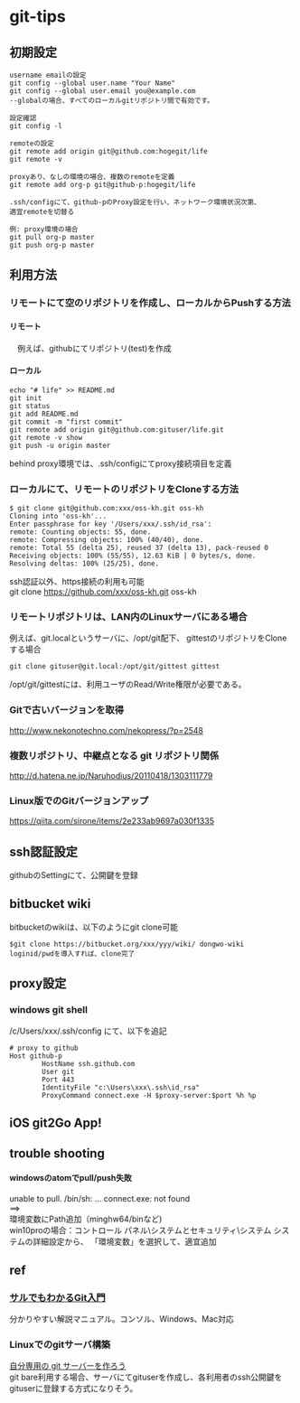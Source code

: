 git-tips
===

## 初期設定
```
username emailの設定
git config --global user.name "Your Name"
git config --global user.email you@example.com
--globalの場合、すべてのローカルgitリポジトリ間で有効です。

設定確認
git config -l

remoteの設定
git remote add origin git@github.com:hogegit/life
git remote -v

proxyあり、なしの環境の場合、複数のremoteを定義
git remote add org-p git@github-p:hogegit/life

.ssh/configにて、github-pのProxy設定を行い、ネットワーク環境状況次第、
適宜remoteを切替る

例: proxy環境の場合
git pull org-p master
git push org-p master

```

##  利用方法
### リモートにて空のリポジトリを作成し、ローカルからPushする方法
#### リモート
　例えば、githubにてリポジトリ(test)を作成
#### ローカル
```
echo "# life" >> README.md
git init
git status
git add README.md
git commit -m "first commit"
git remote add origin git@github.com:gituser/life.git
git remote -v show
git push -u origin master
```
behind proxy環境では、.ssh/configにてproxy接続項目を定義

### ローカルにて、リモートのリポジトリをCloneする方法

```
$ git clone git@github.com:xxx/oss-kh.git oss-kh
Cloning into 'oss-kh'...
Enter passphrase for key '/Users/xxx/.ssh/id_rsa':
remote: Counting objects: 55, done.
remote: Compressing objects: 100% (40/40), done.
remote: Total 55 (delta 25), reused 37 (delta 13), pack-reused 0
Receiving objects: 100% (55/55), 12.63 KiB | 0 bytes/s, done.
Resolving deltas: 100% (25/25), done.
```

ssh認証以外、https接続の利用も可能  
git clone https://github.com/xxx/oss-kh.git oss-kh


### リモートリポジトリは、LAN内のLinuxサーバにある場合
例えば、git.localというサーバに、/opt/git配下、
gittestのリポジトリをCloneする場合
```
git clone gituser@git.local:/opt/git/gittest gittest
```
/opt/git/gittestには、利用ユーザのRead/Write権限が必要である。

### Gitで古いバージョンを取得
http://www.nekonotechno.com/nekopress/?p=2548

### 複数リポジトリ、中継点となる git リポジトリ関係
http://d.hatena.ne.jp/Naruhodius/20110418/1303111779


### Linux版でのGitバージョンアップ
https://qiita.com/sirone/items/2e233ab9697a030f1335

## ssh認証設定

githubのSettingにて、公開鍵を登録  

## bitbucket wiki
 bitbucketのwikiは、以下のようにgit clone可能
```
$git clone https://bitbucket.org/xxx/yyy/wiki/ dongwo-wiki
loginid/pwdを導入すれば、clone完了

```

## proxy設定
### windows git shell
/c/Users/xxx/.ssh/config にて、以下を追記
```
# proxy to github
Host github-p
        HostName ssh.github.com
        User git
        Port 443
        IdentityFile "c:\Users\xxx\.ssh\id_rsa"
        ProxyCommand connect.exe -H $proxy-server:$port %h %p
```



## iOS  git2Go App!

## trouble shooting
####  windowsのatomでpull/push失敗
unable to pull. /bin/sh: ... connect.exe: not found  
==>   
環境変数にPath追加（minghw64/binなど)  
win10proの場合：コントロール パネル\システムとセキュリティ\システム システムの詳細設定から、 「環境変数」を選択して、適宜追加


##  ref
### [サルでもわかるGit入門](https://www.backlog.jp/git-guide/)
  分かりやすい解説マニュアル。コンソル、Windows、Mac対応

###  Linuxでのgitサーバ構築
[自分専用の git サーバーを作ろう](https://jp.linux.com/Linux%20Jp/tutorial/429196-tutorial2015050701)  
git bare利用する場合、サーバにてgituserを作成し、各利用者のssh公開鍵をgituserに登録する方式になりそう。
